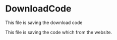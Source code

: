 DownloadCode
============

This file is saving the download code

This file is saving the code which from the website.
